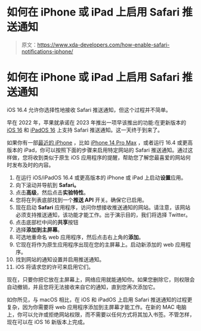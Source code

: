 # 如何在 iPhone 或 iPad 上启用 Safari 推送通知

> 原文：<https://www.xda-developers.com/how-enable-safari-notifications-iphone/>

# 如何在 iPhone 或 iPad 上启用 Safari 推送通知

iOS 16.4 允许你选择性地接收 Safari 推送通知，但这个过程并不简单。

早在 2022 年，苹果就承诺在 2023 年推出一项早该推出的功能:在更新版本的 [iOS 16](http://xda-developers.com/ios-16) 和 [iPadOS 16](http://xda-developers.com/ipados-16) 上支持 Safari 推送通知。这一天终于到来了。

如果你有一部[最近的 iPhone](http://xda-developers.com/best-iphone) ，比如 [iPhone 14 Pro Max](http://xda-developers.com/apple-iphone-14-pro-max-review) ，或者运行 16.4 或更高版本的 iPad，你可以按照下面的步骤来启用特定网站的 Safari 推送通知。通过这样做，您将收到类似于原生 iOS 应用程序的提醒，帮助您了解您最喜爱的网站何时发布及时的内容。

1.  在运行 iOS/iPadOS 16.4 或更高版本的 iPhone 或 iPad 上启动**设置**应用。
2.  向下滚动并导航到 **Safari。**
3.  点击**高级**，然后点击**实验特性**。
4.  您将在列表底部找到一个**推送 API** 开关。确保它已启用。
5.  现在启动 **Safari** 应用程序，访问你想接收推送通知的网站。请注意，该网站必须支持推送通知，该功能才能工作。出于演示目的，我们将选择 Twitter。
6.  点击底部栏中间的**共享**按钮
7.  选择**添加到主屏幕**。
8.  可选地重命名 web 应用程序，然后点击右上角的**添加**。
9.  它现在将作为原生应用程序出现在您的主屏幕上。启动新添加的 web 应用程序。
10.  找到网站的通知设置并启用推送通知。
11.  iOS 将请求您的许可来启用它们。

现在，只要你把它放在主屏幕上，网络应用就能通知你。如果您删除它，则权限会自动撤销，并且您将无法接收来自它的通知，直到您再次添加它。

如你所见，与 macOS 相比，在 iOS 和 iPadOS 上启用 Safari 推送通知的过程更复杂，因为你需要将 web 应用程序添加到主屏幕才能工作。在新的 MAC 电脑上，你可以允许或拒绝网站权限，而不需要以任何方式将其加入书签。不管怎样，现在可以在 iOS 16 新版本上完成。